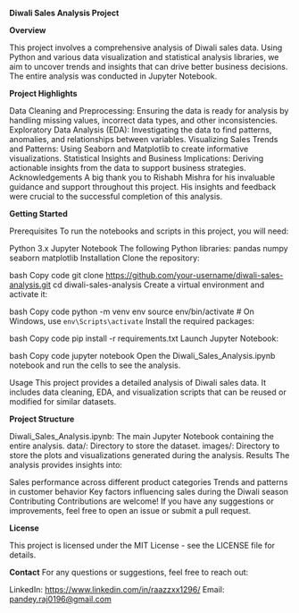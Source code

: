**Diwali Sales Analysis Project**


**Overview**


This project involves a comprehensive analysis of Diwali sales data. Using Python and various data visualization and statistical analysis libraries, we aim to uncover trends and insights that can drive better business decisions. The entire analysis was conducted in Jupyter Notebook.

**Project Highlights**

Data Cleaning and Preprocessing: Ensuring the data is ready for analysis by handling missing values, incorrect data types, and other inconsistencies.
Exploratory Data Analysis (EDA): Investigating the data to find patterns, anomalies, and relationships between variables.
Visualizing Sales Trends and Patterns: Using Seaborn and Matplotlib to create informative visualizations.
Statistical Insights and Business Implications: Deriving actionable insights from the data to support business strategies.
Acknowledgements
A big thank you to Rishabh Mishra for his invaluable guidance and support throughout this project. His insights and feedback were crucial to the successful completion of this analysis.

**Getting Started**

Prerequisites
To run the notebooks and scripts in this project, you will need:

Python 3.x
Jupyter Notebook
The following Python libraries:
pandas
numpy
seaborn
matplotlib
Installation
Clone the repository:

bash
Copy code
git clone https://github.com/your-username/diwali-sales-analysis.git
cd diwali-sales-analysis
Create a virtual environment and activate it:

bash
Copy code
python -m venv env
source env/bin/activate  # On Windows, use `env\Scripts\activate`
Install the required packages:

bash
Copy code
pip install -r requirements.txt
Launch Jupyter Notebook:

bash
Copy code
jupyter notebook
Open the Diwali_Sales_Analysis.ipynb notebook and run the cells to see the analysis.

Usage
This project provides a detailed analysis of Diwali sales data. It includes data cleaning, EDA, and visualization scripts that can be reused or modified for similar datasets.

**Project Structure**

Diwali_Sales_Analysis.ipynb: The main Jupyter Notebook containing the entire analysis.
data/: Directory to store the dataset.
images/: Directory to store the plots and visualizations generated during the analysis.
Results
The analysis provides insights into:

Sales performance across different product categories
Trends and patterns in customer behavior
Key factors influencing sales during the Diwali season
Contributing
Contributions are welcome! If you have any suggestions or improvements, feel free to open an issue or submit a pull request.

**License**

This project is licensed under the MIT License - see the LICENSE file for details.

**Contact**
For any questions or suggestions, feel free to reach out:

LinkedIn: https://www.linkedin.com/in/raazzxx1296/
Email: pandey.raj0196@gmail.com

